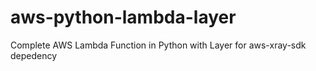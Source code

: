 # aws-python-lambda-layer
Complete AWS Lambda Function in Python with Layer for aws-xray-sdk depedency
